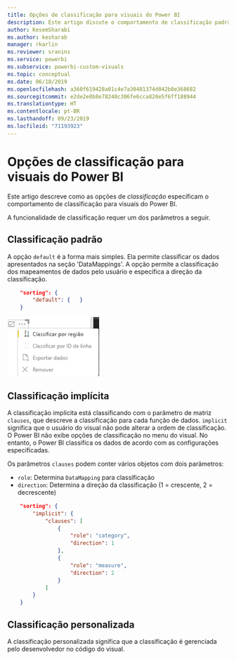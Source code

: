 ```yaml
---
title: Opções de classificação para visuais do Power BI
description: Este artigo discute o comportamento de classificação padrão para visuais do Power BI.
author: KesemSharabi
ms.author: kesharab
manager: rkarlin
ms.reviewer: sranins
ms.service: powerbi
ms.subservice: powerbi-custom-visuals
ms.topic: conceptual
ms.date: 06/18/2019
ms.openlocfilehash: a360f619428a01c4e7a30481374d042b8e368682
ms.sourcegitcommit: e2de2e8b8e78240c306fe6cca820e5f6ff188944
ms.translationtype: HT
ms.contentlocale: pt-BR
ms.lasthandoff: 09/23/2019
ms.locfileid: "71193923"
---
```

# <a name="sorting-options-for-power-bi-visuals"></a>Opções de classificação para visuais do Power BI

Este artigo descreve como as opções de *classificação* especificam o comportamento de classificação para visuais do Power BI. 

A funcionalidade de classificação requer um dos parâmetros a seguir.

## <a name="default-sorting"></a>Classificação padrão

A opção `default` é a forma mais simples. Ela permite classificar os dados apresentados na seção 'DataMappings'. A opção permite a classificação dos mapeamentos de dados pelo usuário e especifica a direção da classificação.

```json
    "sorting": {
        "default": {   }
    }
```

![Opções de classificação no menu de contexto](./media/sorting.png)

## <a name="implicit-sorting"></a>Classificação implícita

A classificação implícita está classificando com o parâmetro de matriz `clauses`, que descreve a classificação para cada função de dados. `implicit` significa que o usuário do visual não pode alterar a ordem de classificação. O Power BI não exibe opções de classificação no menu do visual. No entanto, o Power BI classifica os dados de acordo com as configurações especificadas.

Os parâmetros `clauses` podem conter vários objetos com dois parâmetros:

- `role`: Determina `DataMapping` para classificação
- `direction`: Determina a direção da classificação (1 = crescente, 2 = decrescente)

```json
    "sorting": {
        "implicit": {
            "clauses": [
                {
                    "role": "category",
                    "direction": 1
                },
                {
                    "role": "measure",
                    "direction": 2
                }
            ]
        }
    }
```

## <a name="custom-sorting"></a>Classificação personalizada

A classificação personalizada significa que a classificação é gerenciada pelo desenvolvedor no código do visual.
